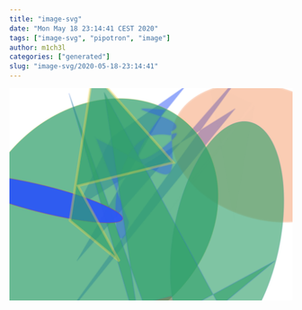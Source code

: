 ```yaml
---
title: "image-svg"
date: "Mon May 18 23:14:41 CEST 2020"
tags: ["image-svg", "pipotron", "image"]
author: m1ch3l
categories: ["generated"]
slug: "image-svg/2020-05-18-23:14:41"
---
```


![](image.svg)
